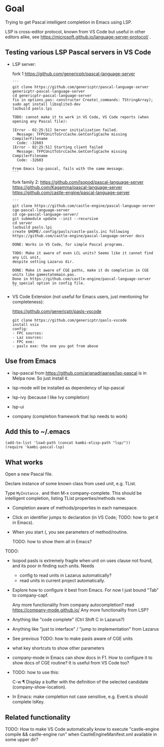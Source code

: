 # Goal

Trying to get Pascal intelligent completion in Emacs using LSP.

LSP is cross-editor protocol, known from VS Code but useful in other editors alike,
see https://microsoft.github.io/language-server-protocol/ .

## Testing various LSP Pascal servers in VS Code

- LSP server:

    fork 1 https://github.com/genericptr/pascal-language-server

      ```
      git clone https://github.com/genericptr/pascal-language-server genericptr-pascal-language-server
      cd genericptr-pascal-language-server
      fix in options.pas: constructor Create(_commands: TStringArray);
      sudo apt install libsqlite3-dev
      lazbuild pasls.lpi

      TODO: cannot make it to work in VS Code, VS Code reports (when opening any Pascal file):

      [Error - 02:25:51] Server initialization failed.
        Message: TFPCUnitToSrcCache.GetConfigCache missing CompilerFilename
        Code: -32603
      [Error - 02:25:51] Starting client failed
        Message: TFPCUnitToSrcCache.GetConfigCache missing CompilerFilename
        Code: -32603

      From Emacs lsp-pascal, fails with the same message.
      ```

    fork family 2:
      https://github.com/Isopod/pascal-language-server
      https://github.com/Kagamma/pascal-language-server
      https://github.com/castle-engine/pascal-language-server

      ```
      git clone https://github.com/castle-engine/pascal-language-server cge-pascal-language-server
      cd cge-pascal-language-server/
      git submodule update --init --recursive
      cd server
      lazbuild pasls.lpi
      create $HOME/.config/pasls/castle-pasls.ini following https://github.com/castle-engine/pascal-language-server docs

      DONE: Works in VS Code, for simple Pascal programs.

      TODO: Make it aware of even LCL units? Seems like it cannot find any LCL unit,
      despite setting Lazarus dir.

      DONE: Make it aware of CGE paths, make it do completion in CGE units like gamestatemain.pas.
      Done in https://github.com/castle-engine/pascal-language-server
      by special option in config file.
      ```

- VS Code Extension (not useful for Emacs users, just mentioning for completeness):

    https://github.com/genericptr/pasls-vscode

    ```
    git clone https://github.com/genericptr/pasls-vscode
    install vsix
    config:
    - FPC sources:
    - Laz sources:
    - FPC exe:
    - pasls exe: the one you got from above
    ```

## Use from Emacs

- lsp-pascal from https://github.com/arjanadriaanse/lsp-pascal is in Melpa now.
  So just install it.

- lsp-mode will be installed as dependency of lsp-pascal

- lsp-ivy (because I like Ivy completion)

- lsp-ui

- company (completion framework that lsp needs to work)

## Add this to ~/.emacs

```
(add-to-list 'load-path (concat kambi-elisp-path "lsp/"))
(require 'kambi-pascal-lsp)
```

## What works

Open a new Pascal file.

Declare instance of some known class from used unit, e.g. TList.

Type `MyInstance.` and then M-x company-complete.
This should be intelligent completion, listing TList properties/methods now.

* Completion aware of methods/properties in each namespace.

* Click on identifier jumps to declaration (in VS Code; TODO: how to get it in Emacs).

* When you start (, you see parameters of method/routine.

    TODO: how to show them all in Emacs?

TODO:

- Isopod pasls is extremely fragile when unit on uses clause not found,
  and its poor in finding such units.
  Needs
  - config to read units in Lazarus automatically?
  - read units in current project automatically.

- Explore how to configure it best from Emacs.
  For now I just bound "Tab" to company-capf.

  Any more functionality from company autocompletion?
    read https://company-mode.github.io/
  Any more functionality from LSP?

- Anything like "code complete" (Ctrl Shift C in Lazarus?)

- Anything like "just to interface" / "jump to implementation" from Lazarus

- See previous TODO: how to make pasls aware of CGE units

- what key shortcuts to show other parameters

- company-mode in Emacs can show docs in F1.
  How to configure it to show docs of CGE routine?
  It is useful from VS Code too?

- TODO: how to use this:

  C-w ¶
  Display a buffer with the definition of the selected candidate (company-show-location).

- In Emacs: make completion not case sensitive, e.g. Event.is should complete IsKey.

## Related functionality

TODO: How to make VS Code automatically know to execute "castle-engine compile && castle-engine run"
when CastleEngineManifest.xml available in some upper dir?
